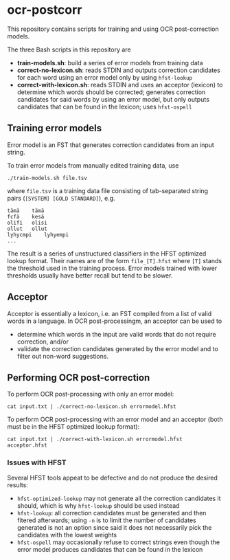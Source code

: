 # ocr-postcorr

This repository contains scripts for training and using OCR post-correction models.

The three Bash scripts in this repository are

- **train-models.sh**: build a series of error models from training data
- **correct-no-lexicon.sh**: reads STDIN and outputs correction candidates for each word using an error model only by using `hfst-lookup`
- **correct-with-lexicon.sh**: reads STDIN and uses an acceptor (lexicon) to determine
which words should be corrected; generates correction candidates for said words by using an error model, but only outputs candidates
 that can be found in the lexicon; uses `hfst-ospell`

## Training error models

Error model is an FST that generates correction candidates from an input string.

To train error models from manually edited training data, use

	./train-models.sh file.tsv
	
where `file.tsv` is a training data file consisting of tab-separated
string pairs (`[SYSTEM]	[GOLD STANDARD]`), e.g.
	
	tämä	tämä
	fcfä	kesä
	olifi	olisi
	ollut	ollut
	lyhycmpi	lyhyempi
	...
	
The result is a series of unstructured classifiers in the HFST optimized
lookup format. Their names are of the form `file_[T].hfst` where
`[T]` stands the threshold used in the training process. Error models trained with
lower thresholds usually have better recall but tend to be slower.

## Acceptor

Acceptor is essentially a lexicon, i.e. an FST compiled from a list of valid words in a language. In OCR post-processingm, an acceptor can be used to
- determine which words in the input are valid words that do not require correction, and/or
- validate the correction candidates generated by the error model and to filter out non-word suggestions.

## Performing OCR post-correction

To perform OCR post-processing with only an error model:

	cat input.txt | ./correct-no-lexicon.sh errormodel.hfst
	
To perform OCR post-processing with an error model and an acceptor (both must be in the HFST optimized lookup format):

	cat input.txt | ./correct-with-lexicon.sh errormodel.hfst acceptor.hfst

### Issues with HFST

Several HFST tools appeat to be defective and do not produce the desired results:

- `hfst-optimized-lookup` may not generate all the correction candidates it should, which is why `hfst-lookup` should be used instead
- `hfst-lookup`: all correction candidates must be generated and then fitered afterwards; using `-n` is to limit the number of candidates generated is not
an option since said it does not necessarily pick the candidates with the lowest weights
- `hfst-ospell` may occasionally refuse to correct strings even though the error model produces candidates that can be
 found in the lexicon
